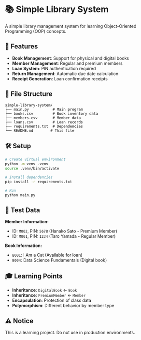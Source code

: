# 📚 Simple Library System

A simple library management system for learning Object-Oriented Programming (OOP) concepts.

## 🚀 Features

- **Book Management**: Support for physical and digital books
- **Member Management**: Regular and premium members
- **Loan System**: PIN authentication required
- **Return Management**: Automatic due date calculation
- **Receipt Generation**: Loan confirmation receipts

## 📁 File Structure

```
simple-library-system/
├── main.py           # Main program
├── books.csv         # Book inventory data
├── members.csv       # Member data
├── loans.csv         # Loan records
├── requirements.txt  # Dependencies
└── README.md        # This file
```

## 🛠️ Setup

```bash
# Create virtual environment
python -m venv .venv
source .venv/bin/activate

# Install dependencies
pip install -r requirements.txt

# Run
python main.py
```

## 🎯 Test Data

**Member Information:**
- ID: `M002`, PIN: `5678` (Hanako Sato - Premium Member)
- ID: `M001`, PIN: `1234` (Taro Yamada - Regular Member)

**Book Information:**
- `B001`: I Am a Cat (Available for loan)
- `B004`: Data Science Fundamentals (Digital book)

## 🎓 Learning Points

- **Inheritance**: `DigitalBook` ← `Book`
- **Inheritance**: `PremiumMember` ← `Member`
- **Encapsulation**: Protection of class data
- **Polymorphism**: Different behavior by member type

## ⚠️ Notice

This is a learning project. Do not use in production environments.